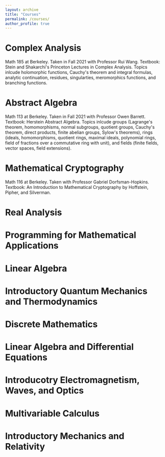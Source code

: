 ```yaml
---
layout: archive
title: "Courses"
permalink: /courses/
author_profile: true
---
```


# Complex Analysis
Math 185 at Berkeley. Taken in Fall 2021 with Professor Rui Wang.
Textbook: Stein and Shakarchi's Princeton Lectures in Complex Analysis.
Topics inlcude holomorphic functions, Cauchy's theorem and integral formulas, analytic continuation,
residues, singularties, meromorphics functions, and branching functions. 

# Abstract Algebra
Math 113 at Berkeley. Taken in Fall 2021 with Professor Owen Barrett.
Textbook: Herstein Abstract Algebra.
Topics inlcude groups (Lagrange's theorem, homomorphisms, normal subgroups, quotient groups, Cauchy's theorem, direct products, finite abelian groups, Sylow's theorems), rings (ideals, homomorphisms, quotient rings, maximal ideals, polynomial rings, field of fractions over a commutative ring with unit), and fields (finite fields, vector spaces, field extensions).

# Mathematical Cryptography
Math 116 at Berkeley. Taken with Professor Gabriel Dorfsman-Hopkins.
Textbook: An Introduction to Mathematical Cryptography by Hoffstein, Pipher, and Silverman. 

# Real Analysis

# Programming for Mathematical Applications

# Linear Algebra

# Introductory Quantum Mechanics and Thermodynamics

# Discrete Mathematics

# Linear Algebra and Differential Equations

# Introducotry Electromagnetism, Waves, and Optics

# Multivariable Calculus

# Introductory Mechanics and Relativity

